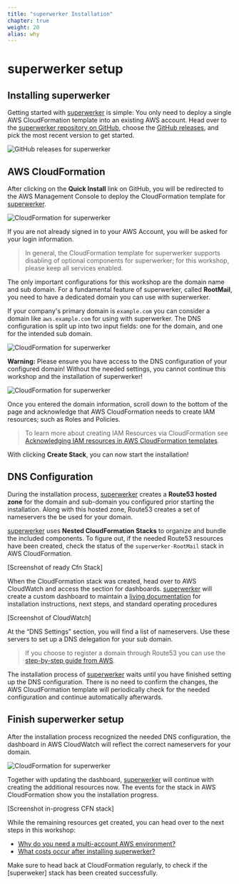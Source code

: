 ```yaml
---
title: "superwerker Installation"
chapter: true
weight: 20
alias: why
---
```


# superwerker setup

## Installing superwerker

Getting started with [superwerker] is simple: You only need to deploy a single AWS CloudFormation template into an existing AWS account. Head over to the [superwerker repository on GitHub], choose the [GitHub releases], and pick the most recent version to get started.

![GitHub releases for superwerker](/screenshots/installation/github-releases.png)

## AWS CloudFormation

After clicking on the **Quick Install** link on GitHub, you will be redirected to the AWS Management Console to deploy the CloudFormation template for [superwerker].

![CloudFormation for superwerker](/screenshots/installation/cloudformation-start.png)

If you are not already signed in to your AWS Account, you will be asked for your login information.

> In general, the CloudFormation template for superwerker supports disabling of optional components for superwerker; for this workshop, please keep all services enabled.

The only important configurations for this workshop are the domain name and sub domain. For a fundamental feature of superwerker, called **RootMail**, you need to have a dedicated domain you can use with superwerker.

If your company's primary domain is `example.com` you can consider a domain like `aws.example.com` for using with superwerker. The DNS configuration is split up into two input fields: one for the domain, and one for the intended sub domain.

![CloudFormation for superwerker](/screenshots/installation/domain-empty.png)

**Warning:** Please ensure you have access to the DNS configuration of your configured domain! Without the needed settings, you cannot continue this workshop and the installation of superwerker!

![CloudFormation for superwerker](/screenshots/installation/domain-filled.png)

Once you entered the domain information, scroll down to the bottom of the page and acknowledge that AWS CloudFormation needs to create IAM resources; such as Roles and Policies.

> To learn more about creating IAM Resources via CloudFormation see [Acknowledging IAM resources in AWS CloudFormation templates](https://docs.aws.amazon.com/AWSCloudFormation/latest/UserGuide/using-iam-template.html#using-iam-capabilities).

With clicking **Create Stack**, you can now start the installation!

## DNS Configuration

During the installation process, [superwerker] creates a **Route53 hosted zone** for the domain and sub-domain you configured prior starting the installation. Along with this hosted zone, Route53 creates a set of nameservers the be used for your domain.

[superwerker] uses **Nested CloudFormation Stacks** to organize and bundle the included components. To figure out, if the needed Route53 resources have been created, check the status of the `superwerker-RootMail` stack in AWS CloudFormation.

[Screenshot of ready Cfn Stack]

When the CloudFormation stack was created, head over to AWS CloudWatch and access the section for dashboards. [superwerker] will create a custom dashboard to maintain a [living documentation] for installation instructions, next steps, and standard operating procedures

[Screenshot of CloudWatch]

At the “DNS Settings” section, you will find a list of nameservers. Use these servers to set up a DNS delegation for your sub domain.

> If you choose to register a domain through Route53 you can use the [step-by-step guide from AWS](https://docs.aws.amazon.com/Route53/latest/DeveloperGuide/dns-routing-traffic-for-subdomains.html#dns-routing-traffic-for-subdomains-new-hosted-zone).

The installation process of [superwerker] waits until you have finished setting up the DNS configuration. There is no need to confirm the changes, the AWS CloudFormation template will periodically check for the needed configuration and continue automatically afterwards.

## Finish superwerker setup

After the installation process recognized the needed DNS configuration, the dashboard in AWS CloudWatch will reflect the correct nameservers for your domain.

![CloudFormation for superwerker](/screenshots/installation/dashboard-done.png)

Together with updating the dashboard, [superwerker] will continue with creating the additional resources now. The events for the stack in AWS CloudFormation show you the installation progress.

[Screenshot in-progress CFN stack]

While the remaining resources get created, you can head over to the next steps in this workshop:

- [Why do you need a multi-account AWS environment?](/03_why.html)
- [What costs occur after installing superwerker?](/04_costs.html)

Make sure to head back at CloudFormation regularly, to check if the [superweker] stack has been created successfully.

[superwerker repository on github]: https://github.com/superwerker/superwerker
[github releases]: https://github.com/superwerker/superwerker/releases
[superwerker]: https://superwerker.cloud
[living documentation]: https://console.aws.amazon.com/cloudwatch/home#dashboards:name=superwerker
